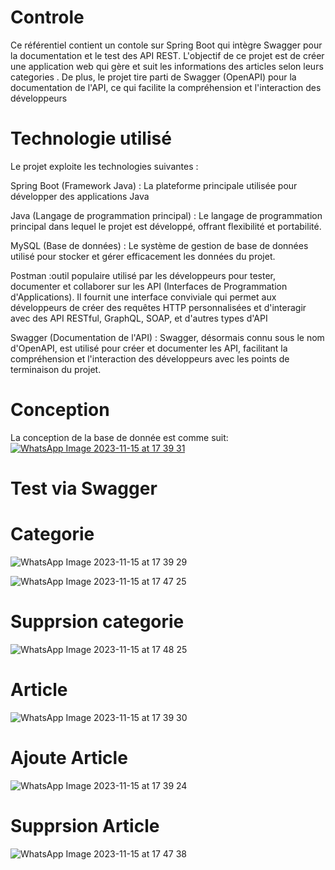 # Controle
Ce référentiel contient un contole sur Spring Boot qui intègre Swagger pour la documentation et le test des API REST. L'objectif
de ce projet est de créer une application web qui gère et suit les informations des articles selon leurs categories . De plus, 
le projet tire parti de Swagger (OpenAPI) pour la documentation de l'API, ce qui facilite la compréhension et l'interaction des développeurs

# Technologie utilisé
Le projet exploite les technologies suivantes :

Spring Boot (Framework Java) :  La plateforme principale utilisée pour développer des applications Java

Java (Langage de programmation principal) : Le langage de programmation principal dans lequel le projet est développé, offrant flexibilité et portabilité.

MySQL (Base de données) : Le système de gestion de base de données utilisé pour stocker et gérer efficacement les données du projet.

Postman :outil populaire utilisé par les développeurs pour tester, documenter et collaborer sur les API (Interfaces de Programmation d'Applications).
Il fournit une interface conviviale qui permet aux développeurs de créer des requêtes HTTP personnalisées et d'interagir avec des API RESTful, 
GraphQL, SOAP, et d'autres types d'API

Swagger (Documentation de l'API) : Swagger, désormais connu sous le nom d'OpenAPI, est utilisé pour créer et documenter les API, facilitant la compréhension
et l'interaction des développeurs avec les points de terminaison du projet.

# Conception

La conception de la base de donnée est comme suit:
[
![WhatsApp Image 2023-11-15 at 17 39 31](https://github.com/Oussama-Errahimi20032/Controle/assets/147452642/79cd2a1c-930b-4baf-b7e4-eb7be33438ef)
](url)

# Test via Swagger
# Categorie

![WhatsApp Image 2023-11-15 at 17 39 29](https://github.com/Oussama-Errahimi20032/Controle/assets/147452642/e8d00831-a435-4351-93c1-874fc6c50974)

![WhatsApp Image 2023-11-15 at 17 47 25](https://github.com/Oussama-Errahimi20032/Controle/assets/147452642/8b589bd9-bae0-4a86-8d99-f0c4a8df841a)

# Supprsion categorie

![WhatsApp Image 2023-11-15 at 17 48 25](https://github.com/Oussama-Errahimi20032/Controle/assets/147452642/5d3c47bb-5196-4722-bcb2-29c60856e948)


# Article

![WhatsApp Image 2023-11-15 at 17 39 30](https://github.com/Oussama-Errahimi20032/Controle/assets/147452642/17a3e969-d729-4642-82bd-a62e86fb1a0b)

# Ajoute Article

![WhatsApp Image 2023-11-15 at 17 39 24](https://github.com/Oussama-Errahimi20032/Controle/assets/147452642/f3aba092-2810-4b59-bc55-b6b51a3c2f0d)

# Supprsion Article

![WhatsApp Image 2023-11-15 at 17 47 38](https://github.com/Oussama-Errahimi20032/Controle/assets/147452642/80e170f0-cd22-4dee-b143-3a85f29e1e6d)




